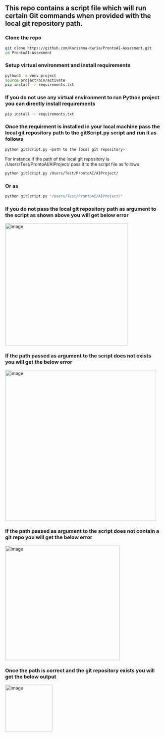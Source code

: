 ## This repo contains a script file which will run certain Git commands when provided with the local git repository path.

### Clone the repo
```sh
git clone https://github.com/Karishma-Kuria/ProntoAI-Assesment.git
cd ProntoAI-Assesment
```

### Setup virtual environment and install requirements
```sh
python3 -m venv project
source project/bin/activate
pip install -r requirements.txt
```

### If you do not use any virtual environment to run Python project you can directly install requirements
```sh
pip install -r requirements.txt
```
### Once the requirment is installed in your local machine pass the local git repository path to the gitScript.py  script and run it as follows
```sh
python gitScript.py <path to the local git repository>
```

For instance if the path of the local git repository is /Users/Test/ProntoAI/AIProject/ pass it to the script file as follows
```sh
python gitScript.py /Users/Test/ProntoAI/AIProject/
```

### Or as 
```sh
python gitScript.py "/Users/Test/ProntoAI/AIProject/"
```
### If you do not pass the local git repository path as argument to the script as shown above you will get below error
<img width="395" alt="image" src="https://user-images.githubusercontent.com/91119374/214723675-68c4c69a-e2fc-4721-987b-caf8b015c7d7.png">

### If the path passed as argument to the script does not exists you will get the below error
<img width="487" alt="image" src="https://user-images.githubusercontent.com/91119374/214723381-7223a3c8-a0f1-4e86-899d-c5309df41355.png">

### If the path passed as argument to the script does not contain a git repo you will get the below error
<img width="370" alt="image" src="https://user-images.githubusercontent.com/91119374/214749265-389c3bb3-907d-447a-b460-561d45f8b02f.png">

### Once the path is correct and the git repository exists you will get the below output
<img width="152" alt="image" src="https://user-images.githubusercontent.com/91119374/214750235-39fea1d1-beb1-468d-8cc0-bbd4531adf7e.png">


